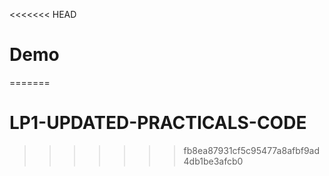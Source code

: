 <<<<<<< HEAD
# Demo
=======
# LP1-UPDATED-PRACTICALS-CODE
>>>>>>> fb8ea87931cf5c95477a8afbf9ad4db1be3afcb0
